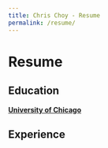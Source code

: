 ```yaml
---
title: Chris Choy - Resume
permalink: /resume/
---
```


# Resume

## Education
**[University of Chicago](https://www.uchicago.edu/)**
## Experience
